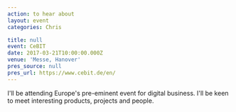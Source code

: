 ```yaml
---
action: to hear about
layout: event
categories: Chris

title: null
event: CeBIT
date: 2017-03-21T10:00:00.000Z
venue: 'Messe, Hanover'
pres_source: null
pres_url: https://www.cebit.de/en/
---
```


I'll be attending Europe's pre-eminent event for digital business. I'll be keen to meet interesting products, projects and people.
